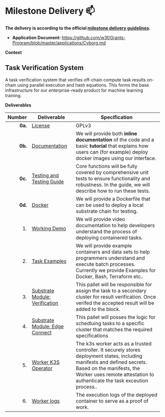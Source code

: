 # Milestone Delivery :mailbox:

**The delivery is according to the official [milestone delivery guidelines](https://github.com/w3f/Grants-Program/blob/master/docs/Support%20Docs/milestone-deliverables-guidelines.md).**  

* **Application Document:** https://github.com/w3f/Grants-Program/blob/master/applications/Cyborg.md

**Context**

## Task Verification System

A task verification system that verifies off-chain compute task results on-chain using parallel execution and hash equations. This forms the base infrastructure for our enterprise-ready product for machine learning training.

**Deliverables** 

| Number | Deliverable | Specification |
| -----: | ----------- | ------------- |
| **0a.** | [License](https://github.com/Cyborg-Network/cyborg-parachain/blob/master/LICENSE) | GPLv3 |
| **0b.** | [Documentation](https://github.com/Cyborg-Network/cyborg-parachain/blob/master/INSTRUCTIONS.md#cyborg-network---milestone-1-delivery) | We will provide both **inline documentation** of the code and a basic **tutorial** that explains how users can (for example) deploy docker images using our interface. |
| **0c.** | [Testing and Testing Guide](https://github.com/Cyborg-Network/cyborg-parachain/blob/master/INSTRUCTIONS.md#testing-guide) | Core functions will be fully covered by comprehensive unit tests to ensure functionality and robustness. In the guide, we will describe how to run these tests. |
| **0d.** | [Docker](https://github.com/Cyborg-Network/cyborg-parachain/tree/9685a55711b2e1ec63fdbc6603965e7b3784f8d6) | We will provide a Dockerfile that can be used to deploy a local substrate chain for testing. |
| 1. | [Working Demo](https://drive.google.com/file/d/1cBpTbd4xRPdUz4_RgGIU7axy9Cb4MjD2/view?usp=sharing) | We will provide video documentation to help developers understand the process of deploying containered tasks.|
| 2. | [Task Examples](https://github.com/Cyborg-Network/cyborg-parachain/blob/master/README.md#task-examples) | We will provide example containers and data sets to help programmers understand and execute batch processes. Currently we provide Examples for Docker, Bash, Terraform etc.. |
| 3. | [Substrate Module: Verification](https://github.com/Cyborg-Network/cyborg-parachain/tree/9685a55711b2e1ec63fdbc6603965e7b3784f8d6/pallets/task-management) | This pallet will be responsible for assign the task to a secondary cluster for result verification. Once verifed the accepted result will be added to the block. |
| 4. | [Substrate Module: Edge Connect](https://github.com/Cyborg-Network/cyborg-parachain/tree/9685a55711b2e1ec63fdbc6603965e7b3784f8d6/pallets/edge-connect)| This pallet will posses the logic for schedluing tasks to a specific cluster that matches the required specifications|
| 5. | [Worker K3S Operator](https://github.com/Cyborg-Network/Worker) | The k3s worker acts as a trusted controller. It securely stores deployment states, including manifests and defined secrets. Based on the manifests, the Worker uses remote attestation to authenticate the task exceution process.. |
| 6. | [Worker logs](https://github.com/Cyborg-Network/cyborg-parachain/blob/master/INSTRUCTIONS.md#worker-logs) | The execution logs of the deployed container to serve as a proof of work. |

